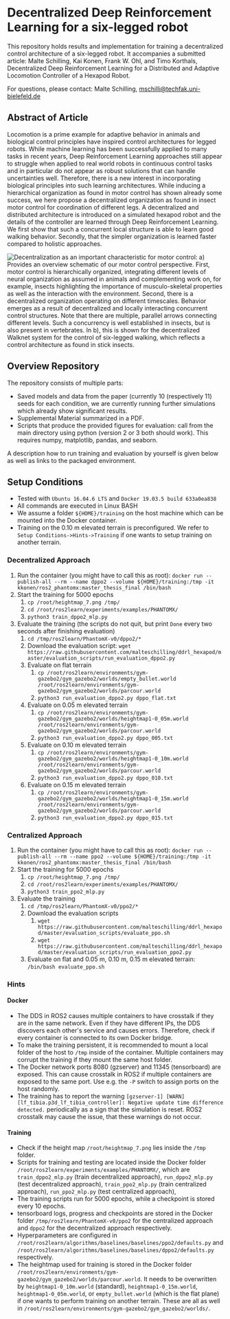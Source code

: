 # Decentralized Deep Reinforcement Learning for a six-legged robot

This repository holds results and implementation for training a decentralized control architecture of a six-legged robot. It accompanies a submitted article: Malte Schilling, Kai Konen, Frank W. Ohl, and Timo Korthals, Decentralized Deep Reinforcement Learning for a Distributed and Adaptive Locomotion Controller of a Hexapod Robot. 

For questions, please contact: Malte Schilling, mschilli@techfak.uni-bielefeld.de

## Abstract of Article
Locomotion is a prime example for adaptive behavior in animals and biological control principles have inspired control architectures for legged robots. While machine learning has been successfully applied to many tasks in recent years, Deep Reinforcement Learning approaches still appear to struggle when applied to real world robots in continuous control tasks and in particular do not appear as robust solutions that can handle uncertainties well. Therefore, there is a new interest in incorporating biological principles into such learning architectures. While inducing a hierarchical organization as found in motor control has shown already some success, we here propose a decentralized organization as found in insect motor control for coordination of different legs. A decentralized and distributed architecture is introduced on a simulated hexapod robot and the details of the controller are learned through Deep Reinforcement Learning. We first show that such a concurrent local structure is able to learn good walking behavior. Secondly, that the simpler organization is learned faster compared to holistic approaches.

![Decentralization as an important characteristic for motor control: a) Provides an overview schematic of our motor control perspective. First, motor control is hierarchically organized, integrating different levels of neural organization as assumed in animals and complementing work on, for example, insects highlighting the importance of musculo-skeletal properties as well as the interaction with the environment. Second, there is a decentralized organization operating on different timescales. Behavior emerges as a result of decentralized and locally interacting concurrent control structures. Note that there are multiple, parallel arrows connecting different levels. Such a concurrency is well established in insects, but is also present in vertebrates. In b), this is shown for the decentralized Walknet system for the control of six-legged walking, which reflects a control architecture as found in stick insects.](2_3_CompleteHierarchy.jpg)

## Overview Repository

The repository consists of multiple parts:

* Saved models and data from the paper (currently 10 (respectively 11) seeds for each condition, we are currently running further simulations which already show significant results.
* Supplemental Material summarized in a PDF.
* Scripts that produce the provided figures for evaluation: call from the main directory using python (version 2 or 3 both should work). This requires numpy, matplotlib, pandas, and seaborn.

A description how to run training and evaluation by yourself is given below as well as links to the packaged environment.

## Setup Conditions

* Tested with `Ubuntu 16.04.6 LTS` and `Docker 19.03.5 build 633a0ea838`
* All commands are executed in Linux BASH
* We assume a folder `${HOME}/training` on the host machine which can be mounted into the Docker container.
* Training on the 0.10 m elevated terrain is preconfigured. We refer to `Setup Conditions->Hints->Training` if one wants to setup training on another terrain.

### Decentralized Approach

1. Run the container (you might have to call this as root): `docker run --publish-all --rm --name dppo2 --volume ${HOME}/training:/tmp -it kkonen/ros2_phantomx:master_thesis_final /bin/bash`
1. Start the training for 5000 epochs
    1. `cp /root/heightmap_7.png /tmp/`
    1. `cd /root/ros2learn/experiments/examples/PHANTOMX/`
    1. `python3 train_dppo2_mlp.py`
1. Evaluate the training (the scripts do not quit, but print `Done` every two seconds after finishing evaluation)
    1. `cd /tmp/ros2learn/PhantomX-v0/dppo2/*`
    1. Download the evaluation script: `wget https://raw.githubusercontent.com/malteschilling/ddrl_hexapod/master/evaluation_scripts/run_evaluation_dppo2.py`
    1. Evaluate on flat terrain
        1. `cp /root/ros2learn/environments/gym-gazebo2/gym_gazebo2/worlds/empty_bullet.world /root/ros2learn/environments/gym-gazebo2/gym_gazebo2/worlds/parcour.world`
        1. `python3 run_evaluation_dppo2.py dppo_flat.txt`
    1. Evaluate on 0.05 m elevated terrain
        1. `cp /root/ros2learn/environments/gym-gazebo2/gym_gazebo2/worlds/heightmap1-0_05m.world /root/ros2learn/environments/gym-gazebo2/gym_gazebo2/worlds/parcour.world`
        1. `python3 run_evaluation_dppo2.py dppo_005.txt`
    1. Evaluate on 0.10 m elevated terrain
        1. `cp /root/ros2learn/environments/gym-gazebo2/gym_gazebo2/worlds/heightmap1-0_10m.world  /root/ros2learn/environments/gym-gazebo2/gym_gazebo2/worlds/parcour.world`
        1. `python3 run_evaluation_dppo2.py dppo_010.txt`
    10. Evaluate on 0.15 m elevated terrain
        1. `cp /root/ros2learn/environments/gym-gazebo2/gym_gazebo2/worlds/heightmap1-0_15m.world /root/ros2learn/environments/gym-gazebo2/gym_gazebo2/worlds/parcour.world`
        1. `python3 run_evaluation_dppo2.py dppo_015.txt`


### Centralized Approach

1. Run the container (you might have to call this as root): `docker run --publish-all --rm --name ppo2 --volume ${HOME}/training:/tmp -it kkonen/ros2_phantomx:master_thesis_final /bin/bash` 
1. Start the training for 5000 epochs
    1. `cp /root/heightmap_7.png /tmp/`
    1. `cd /root/ros2learn/experiments/examples/PHANTOMX/`
    1. `python3 train_ppo2_mlp.py`
1. Evaluate the training
    1. `cd /tmp/ros2learn/PhantomX-v0/ppo2/*`
    1. Download the evaluation scripts
        1. `wget https://raw.githubusercontent.com/malteschilling/ddrl_hexapod/master/evaluation_scripts/evaluate_ppo.sh`
        1. `wget https://raw.githubusercontent.com/malteschilling/ddrl_hexapod/master/evaluation_scripts/run_evaluation_ppo2.py`
    1. Evaluate on flat and 0.05 m, 0.10 m, 0.15 m elevated terrain: `/bin/bash evaluate_ppo.sh`

### Hints

#### Docker

*   The DDS in ROS2 causes multiple containers to have crosstalk if they are in the same network. Even if they have different IPs, the DDS discovers each other's service and causes errors. Therefore, check if every container is connected to its own Docker bridge.
*   To make the training persistent, it is recommended to mount a local folder of the host to `/tmp` inside of the container. Multiple containers may corrupt the training if they mount the same host folder.
*   The Docker network ports 8080 (gzserver) and 11345 (tensorboard) are exposed. This can cause crosstalk in ROS2 if multiple containers are exposed to the same port. Use e.g. the `-P` switch to assign ports on the host randomly.
*   The training has to report the warning `[gzserver-1] [WARN] [lf_tibia.p3d_lf_tibia_controller]: Negative update time difference detected.` periodically as a sign that the simulation is reset. ROS2 crosstalk may cause the issue, that these warnings do not occur.

#### Training

*   Check if the height map `/root/heightmap_7.png` lies inside the `/tmp` folder.
*   Scripts for training and testing are located inside the Docker folder `/root/ros2learn/experiments/examples/PHANTOMX/`, which are `train_dppo2_mlp.py` (train decentralized approach), `run_dppo2_mlp.py` (test decentralized approach), `train_ppo2_mlp.py` (train centralized approach), `run_ppo2_mlp.py` (test centralized approach), 
*   The training scripts run for 5000 epochs, while a checkpoint is stored every 10 epochs.
*   tensorboard logs, progress and checkpoints are stored in the Docker folder `/tmp/ros2learn/PhantomX-v0/ppo2` for the centralized approach and `dppo2` for the decentralized approach respectively.
*   Hyperparameters are configured in `/root/ros2learn/algorithms/baselines/baselines/ppo2/defaults.py` and `/root/ros2learn/algorithms/baselines/baselines/dppo2/defaults.py` respectively.
*   The heightmap used for training is stored in the Docker folder `/root/ros2learn/environments/gym-gazebo2/gym_gazebo2/worlds/parcour.world`. It needs to be overwritten by `heightmap1-0_10m.world` (standard), `heightmap1-0_15m.world`, `heightmap1-0_05m.world`, or `empty_bullet.world` (which is the flat plane) if one wants to perform training on another terrain. These are all as well in `/root/ros2learn/environments/gym-gazebo2/gym_gazebo2/worlds/`.
